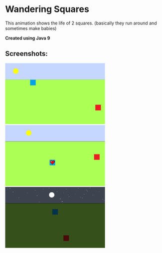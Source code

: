 # Wandering Squares
This animation shows the life of 2 squares. (basically they run around and sometimes make babies)

**Created using Java 9**  

## Screenshots:  

<img width="320" alt="squares_day" src="https://raw.githubusercontent.com/kolekd/The-Tale/master/img/screenshots/SquaresDay.png">  

<img width="320" alt="squares_day" src="https://raw.githubusercontent.com/kolekd/The-Tale/master/img/screenshots/SquaresDayHeart.png">  

<img width="320" alt="squares_day" src="https://raw.githubusercontent.com/kolekd/The-Tale/master/img/screenshots/SquaresNight.png">  
